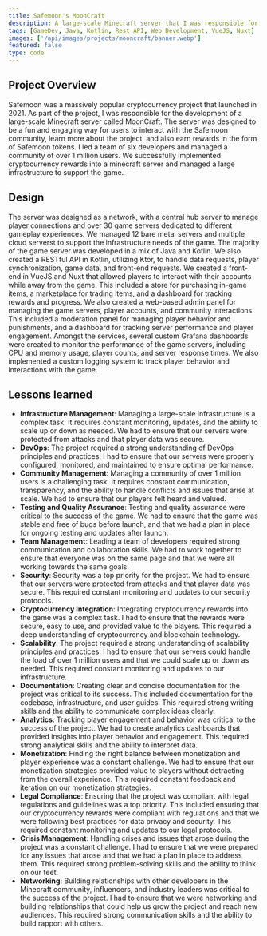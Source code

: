 ```yaml
---
title: Safemoon's MoonCraft
description: A large-scale Minecraft server that I was responsible for the development of, leading a team of six developers and managing a community of over 1 million users.
tags: [GameDev, Java, Kotlin, Rest API, Web Development, VueJS, Nuxt]
images: ['/api/images/projects/mooncraft/banner.webp']
featured: false
type: code
---
```

## Project Overview
Safemoon was a massively popular cryptocurrency project that launched in 2021. As part of the project, I was responsible for the development of a large-scale Minecraft
server called MoonCraft. The server was designed to be a fun and engaging way for users to interact with the Safemoon community, learn more about the project, and also earn rewards in the form of Safemoon tokens.
I led a team of six developers and managed a community of over 1 million users. We successfully implemented cryptocurrency rewards into a minecraft server and managed a large infrastructure to support the game.

## Design
The server was designed as a network, with a central hub server to manage player connections and over 30 game servers dedicated to different gameplay experiences. We managed 12 bare metal servers and multiple cloud serverst
to support the infrastructure needs of the game. The majority of the game server was developed in a mix of Java and Kotlin. We also created a RESTful API in Kotlin, utilizing Ktor, to handle data requests, player synchronization,
game data, and front-end requests.
We created a front-end in VueJS and Nuxt that allowed players to interact with their accounts while away from the game. This included a store for purchasing in-game items, a marketplace for trading items, and a dashboard for tracking rewards and progress.
We also created a web-based admin panel for managing the game servers, player accounts, and community interactions. This included a moderation panel for managing player behavior and punishments, and a dashboard for tracking server performance and player engagement.
Amongst the services, several custom Grafana dashboards were created to monitor the performance of the game servers, including CPU and memory usage, player counts, and server response times. We also implemented a custom logging system to track player behavior and
interactions with the game.

## Lessons learned
- **Infrastructure Management**: Managing a large-scale infrastructure is a complex task. It requires constant monitoring, updates, and the ability to scale up or down as needed. We had to ensure that our servers were protected from attacks and that player data was secure.
- **DevOps**: The project required a strong understanding of DevOps principles and practices. I had to ensure that our servers were properly configured, monitored, and maintained to ensure optimal performance.
- **Community Management**: Managing a community of over 1 million users is a challenging task. It requires constant communication, transparency, and the ability to handle conflicts and issues that arise at scale. We had to ensure that our players felt heard and valued.
- **Testing and Quality Assurance**: Testing and quality assurance were critical to the success of the game. We had to ensure that the game was stable and free of bugs before launch, and that we had a plan in place for ongoing testing and updates after launch.
- **Team Management**: Leading a team of developers required strong communication and collaboration skills. We had to work together to ensure that everyone was on the same page and that we were all working towards the same goals.
- **Security**: Security was a top priority for the project. We had to ensure that our servers were protected from attacks and that player data was secure. This required constant monitoring and updates to our security protocols.
- **Cryptocurrency Integration**: Integrating cryptocurrency rewards into the game was a complex task. I had to ensure that the rewards were secure, easy to use, and provided value to the players. This required a deep understanding of cryptocurrency and blockchain technology.
- **Scalability**: The project required a strong understanding of scalability principles and practices. I had to ensure that our servers could handle the load of over 1 million users and that we could scale up or down as needed. This required constant monitoring and updates to our infrastructure.
- **Documentation**: Creating clear and concise documentation for the project was critical to its success. This included documentation for the codebase, infrastructure, and user guides. This required strong writing skills and the ability to communicate complex ideas clearly.
- **Analytics**: Tracking player engagement and behavior was critical to the success of the project. We had to create analytics dashboards that provided insights into player behavior and engagement. This required strong analytical skills and the ability to interpret data.
- **Monetization**: Finding the right balance between monetization and player experience was a constant challenge. We had to ensure that our monetization strategies provided value to players without detracting from the overall experience. This required constant feedback and iteration on our monetization strategies.
- **Legal Compliance**: Ensuring that the project was compliant with legal regulations and guidelines was a top priority. This included ensuring that our cryptocurrency rewards were compliant with regulations and that we were following best practices for data privacy and security. This required constant monitoring and updates to our legal protocols.
- **Crisis Management**: Handling crises and issues that arose during the project was a constant challenge. I had to ensure that we were prepared for any issues that arose and that we had a plan in place to address them. This required strong problem-solving skills and the ability to think on our feet.
- **Networking**: Building relationships with other developers in the Minecraft community, influencers, and industry leaders was critical to the success of the project. I had to ensure that we were networking and building relationships that could help us grow the project and reach new audiences. This required strong communication skills and the ability to build rapport with others.